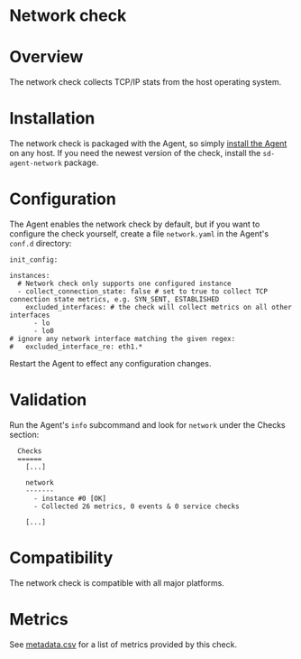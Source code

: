 # Network check

# Overview

The network check collects TCP/IP stats from the host operating system.

# Installation

The network check is packaged with the Agent, so simply [install the Agent](https://support.serverdensity.com/hc/en-us/search?query=install) on any host. If you need the newest version of the check, install the `sd-agent-network` package.

# Configuration

The Agent enables the network check by default, but if you want to configure the check yourself, create a file `network.yaml` in the Agent's `conf.d` directory:

```
init_config:

instances:
  # Network check only supports one configured instance
  - collect_connection_state: false # set to true to collect TCP connection state metrics, e.g. SYN_SENT, ESTABLISHED
    excluded_interfaces: # the check will collect metrics on all other interfaces
      - lo
      - lo0
# ignore any network interface matching the given regex:
#   excluded_interface_re: eth1.*
```

Restart the Agent to effect any configuration changes.

# Validation

Run the Agent's `info` subcommand and look for `network` under the Checks section:

```
  Checks
  ======
    [...]

    network
    -------
      - instance #0 [OK]
      - Collected 26 metrics, 0 events & 0 service checks

    [...]
```

# Compatibility

The network check is compatible with all major platforms.

# Metrics

See [metadata.csv](metadata.csv) for a list of metrics provided by this check.
